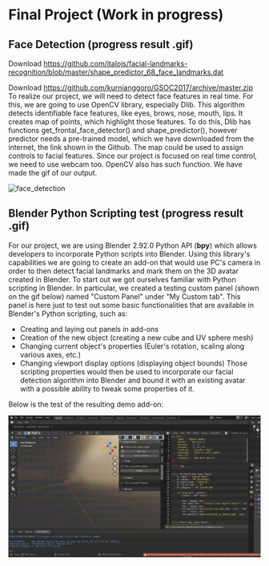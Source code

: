 # Final Project (Work in progress)
## Face Detection (progress result .gif)
Download https://github.com/italojs/facial-landmarks-recognition/blob/master/shape_predictor_68_face_landmarks.dat

Download https://github.com/kurnianggoro/GSOC2017/archive/master.zip
To realize our project, we will need to detect face features in real time. For this, we are going to use OpenCV library, especially Dlib. This algorithm detects identifiable face features, like eyes, brows, nose, mouth, lips. It creates map of points, which highlight those features. To do this, Dlib has functions get_frontal_face_detector() and shape_predictor(), however predictor needs a pre-trained model, which we have downloaded from the internet, the link shown in the Github. The map could be used to assign controls to facial features. Since our project is focused on real time control, we need to use webcam too. OpenCV also has such function. We have made the gif of our output.


![face_detection](FaceDetDemonstration.gif)
## Blender Python Scripting test (progress result .gif)
For our project, we are using Blender 2.92.0 Python API (**bpy**) which allows developers to incorporate Python scripts into Blender. Using this library's capabilities we are going to create an add-on that would use PC's camera in order to then detect facial landmarks and mark them on the 3D avatar created in Blender. To start out we got ourselves familiar with Python scripting in Blender. In particular, we created a testing custom panel (shown on the gif below) named "Custom Panel" under "My Custom tab". This panel is here just to test out some basic functionalities that are available in Blender's Python scripting, such as:
- Creating and laying out panels in add-ons
- Creation of the new object (creating a new cube and UV sphere mesh)
- Changing current object's properties (Euler's rotation, scaling along various axes, etc.)
- Changing viewport display options (displaying object bounds)
Those scripting properties would then be used to incorporate our facial detection algorithm into Blender and bound it with an existing avatar with a possible ability to tweak some properties of it.

Below is the test of the resulting demo add-on:

![blender_python](custom_script_test.gif)
